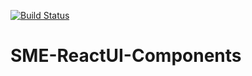[![Build Status](http://jenkins.sme.prefeitura.sp.gov.br/buildStatus/icon?job=SME-ReactUI-Components%2Fmaster)](http://jenkins.sme.prefeitura.sp.gov.br/view/Story%20Book/job/SME-ReactUI-Components/job/master/)

# SME-ReactUI-Components
